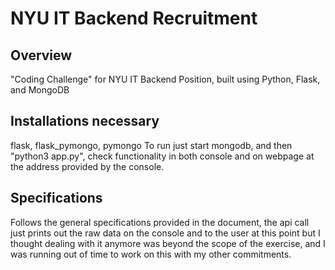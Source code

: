 # NYU IT Backend Recruitment

## Overview
"Coding Challenge" for NYU IT Backend Position, built using Python, Flask, and MongoDB

## Installations necessary
flask, flask_pymongo, pymongo
To run just start mongodb, and then "python3 app.py", check functionality in both console and on webpage at the address provided by the console.

## Specifications
Follows the general specifications provided in the document, the api call just prints out the raw data on the console and to the user at this point but I thought dealing with it anymore was beyond the scope of the exercise, and I was running out of time to work on this with my other commitments.

